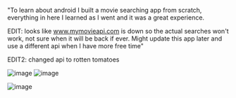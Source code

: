 "To learn about android I built a movie searching app from scratch, everything in here I learned as I went and it was a great experience.

EDIT: looks like www.mymovieapi.com is down so the actual searches won't work, not sure when it will be back if ever. Might update this app later and use a different api when I have more free time" 

EDIT2: changed api to rotten tomatoes


![image](http://i5.photobucket.com/albums/y158/pairenoid/device-2014-01-13-191125_zps84f367f6.png)
![image](http://i5.photobucket.com/albums/y158/pairenoid/device-2014-01-13-190738_zps5e732fa9.png)

![image](http://i5.photobucket.com/albums/y158/pairenoid/Screenshot_2014-01-13-20-52-17_zps0ea472d1.png)
